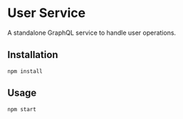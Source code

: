# User Service

A standalone GraphQL service to handle user operations.

## Installation

```node
npm install
```

## Usage

```node
npm start
```
